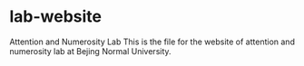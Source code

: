 # lab-website
Attention and Numerosity Lab
This is the file for the website of attention and numerosity lab at Bejing Normal University.
